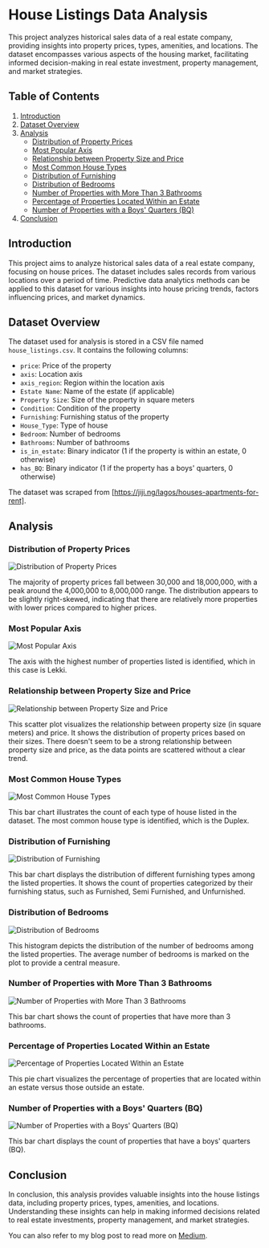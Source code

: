 # House Listings Data Analysis

This project analyzes historical sales data of a real estate company, providing insights into property prices, types, amenities, and locations. The dataset encompasses various aspects of the housing market, facilitating informed decision-making in real estate investment, property management, and market strategies.

## Table of Contents
1. [Introduction](#introduction)
2. [Dataset Overview](#dataset-overview)
3. [Analysis](#analysis)
   - [Distribution of Property Prices](#question-1-distribution-of-property-prices)
   - [Most Popular Axis](#question-2-most-popular-axis)
   - [Relationship between Property Size and Price](#question-3-relationship-between-property-size-and-price)
   - [Most Common House Types](#question-4-most-common-house-types)
   - [Distribution of Furnishing](#question-5-distribution-of-furnishing)
   - [Distribution of Bedrooms](#question-6-distribution-of-bedrooms)
   - [Number of Properties with More Than 3 Bathrooms](#question-7-number-of-properties-with-more-than-3-bathrooms)
   - [Percentage of Properties Located Within an Estate](#question-8-percentage-of-properties-located-within-an-estate)
   - [Number of Properties with a Boys' Quarters (BQ)](#question-9-number-of-properties-with-a-boys-quarters-bq)
4. [Conclusion](#conclusion)

## Introduction <a name="introduction"></a>
This project aims to analyze historical sales data of a real estate company, focusing on house prices. The dataset includes sales records from various locations over a period of time. Predictive data analytics methods can be applied to this dataset for various insights into house pricing trends, factors influencing prices, and market dynamics.

## Dataset Overview <a name="dataset-overview"></a>
The dataset used for analysis is stored in a CSV file named `house_listings.csv`. It contains the following columns:

- `price`: Price of the property
- `axis`: Location axis
- `axis_region`: Region within the location axis
- `Estate Name`: Name of the estate (if applicable)
- `Property Size`: Size of the property in square meters
- `Condition`: Condition of the property
- `Furnishing`: Furnishing status of the property
- `House_Type`: Type of house
- `Bedroom`: Number of bedrooms
- `Bathrooms`: Number of bathrooms
- `is_in_estate`: Binary indicator (1 if the property is within an estate, 0 otherwise)
- `has_BQ`: Binary indicator (1 if the property has a boys' quarters, 0 otherwise)

The dataset was scraped from [https://jiji.ng/lagos/houses-apartments-for-rent].

## Analysis <a name="analysis"></a>
### Distribution of Property Prices <a name="question-1-distribution-of-property-prices"></a>
![Distribution of Property Prices](image1.png)

The majority of property prices fall between 30,000 and 18,000,000, with a peak around the 4,000,000 to 8,000,000 range. The distribution appears to be slightly right-skewed, indicating that there are relatively more properties with lower prices compared to higher prices.

### Most Popular Axis <a name="question-2-most-popular-axis"></a>
![Most Popular Axis](image2.png)

The axis with the highest number of properties listed is identified, which in this case is Lekki.

### Relationship between Property Size and Price <a name="question-3-relationship-between-property-size-and-price"></a>
![Relationship between Property Size and Price](image3.png)

This scatter plot visualizes the relationship between property size (in square meters) and price. It shows the distribution of property prices based on their sizes. There doesn't seem to be a strong relationship between property size and price, as the data points are scattered without a clear trend.

### Most Common House Types <a name="question-4-most-common-house-types"></a>
![Most Common House Types](image4.png)

This bar chart illustrates the count of each type of house listed in the dataset. The most common house type is identified, which is the Duplex.

### Distribution of Furnishing <a name="question-5-distribution-of-furnishing"></a>
![Distribution of Furnishing](image5.png)

This bar chart displays the distribution of different furnishing types among the listed properties. It shows the count of properties categorized by their furnishing status, such as Furnished, Semi Furnished, and Unfurnished.

### Distribution of Bedrooms <a name="question-6-distribution-of-bedrooms"></a>
![Distribution of Bedrooms](image6.png)

This histogram depicts the distribution of the number of bedrooms among the listed properties. The average number of bedrooms is marked on the plot to provide a central measure.

### Number of Properties with More Than 3 Bathrooms <a name="question-7-number-of-properties-with-more-than-3-bathrooms"></a>
![Number of Properties with More Than 3 Bathrooms](image7.png)

This bar chart shows the count of properties that have more than 3 bathrooms.

### Percentage of Properties Located Within an Estate <a name="question-8-percentage-of-properties-located-within-an-estate"></a>
![Percentage of Properties Located Within an Estate](image8.png)

This pie chart visualizes the percentage of properties that are located within an estate versus those outside an estate.

### Number of Properties with a Boys' Quarters (BQ) <a name="question-9-number-of-properties-with-a-boys-quarters-bq"></a>
![Number of Properties with a Boys' Quarters (BQ)](image9.png)

This bar chart displays the count of properties that have a boys' quarters (BQ).

## Conclusion <a name="conclusion"></a>
In conclusion, this analysis provides valuable insights into the house listings data, including property prices, types, amenities, and locations. Understanding these insights can help in making informed decisions related to real estate investments, property management, and market strategies.

You can also refer to my blog post to read more on [Medium](https://medium.com/@yourusername).
